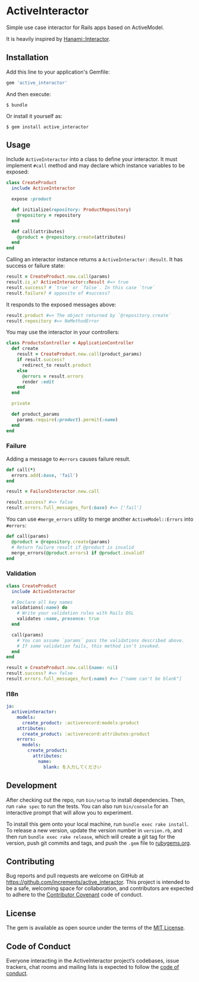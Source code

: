 # ActiveInteractor

Simple use case interactor for Rails apps based on ActiveModel.

It is heavily inspired by [Hanami::Interactor](http://hanamirb.org/guides/1.2/architecture/interactors/).

## Installation

Add this line to your application's Gemfile:

```ruby
gem 'active_interactor'
```

And then execute:

    $ bundle

Or install it yourself as:

    $ gem install active_interactor

## Usage

Include `ActiveInteractor` into a class to define your interactor. It must implement `#call` method
and may declare which instance variables to be exposed:

```rb
class CreateProduct
  include ActiveInteractor

  expose :product

  def initialize(repository: ProductRepository)
    @repository = repository
  end

  def call(attributes)
    @product = @repository.create(attributes)
  end
end
```

Calling an interactor instance returns a `ActiveInteractor::Result`. It has success or failure state:

```rb
result = CreateProduct.new.call(params)
result.is_a? ActiveInteractor::Result #=> true
result.success? # `true` or `false`. In this case `true`
result.failure? # opposite of #success?
```

It responds to the exposed messages above:

```rb
result.product #=> The object returned by `@repository.create`
result.repository #=> NeMethodError
```

You may use the interactor in your controllers:

```rb
class ProductsController < ApplicationController
  def create
    result = CreateProduct.new.call(product_params)
    if result.success?
      redirect_to result.product
    else
      @errors = result.errors
      render :edit
    end
  end

  private

  def product_params
    params.require(:product).permit(:name)
  end
end
```

### Failure

Adding a message to `#errors` causes failure result.

```rb
def call(*)
  errors.add(:base, 'fail')
end
```

```rb
result = FailureInteractor.new.call

result.success? #=> false
result.errors.full_messages_for(:base) #=> ['fail']
```

You can use `#merge_errors` utility to merge another `ActiveModel::Errors` into `#errors`:

```rb
def call(params)
  @product = @repository.create(params)
  # Return failure result if @product is invalid
  merge_errors(@product.errors) if @product.invalid?
end
```

### Validation

```rb
class CreateProduct
  include ActiveInteractor

  # Declare all key names
  validations(:name) do
    # Write your validation rules with Rails DSL    
    validates :name, presence: true
  end

  call(params)
    # You can assume `params` pass the validations described above.
    # If some validation fails, this method isn't invoked.
  end
end
```

```rb
result = CreateProduct.new.call(name: nil)
result.success? #=> false
result.errors.full_messages_for(:name) #=> ["name can't be blank"]
```

### I18n

```yaml
ja:
  activeinteractor:
    models:
      create_product: :activerecord:models:product
    attributes:
      create_product: :activerecord:attributes:product
    errors:
      models:
        create_product:
          attributes:
            name:
              blank: を入力してください
```

## Development

After checking out the repo, run `bin/setup` to install dependencies. Then, run `rake spec` to run the tests. You can also run `bin/console` for an interactive prompt that will allow you to experiment.

To install this gem onto your local machine, run `bundle exec rake install`. To release a new version, update the version number in `version.rb`, and then run `bundle exec rake release`, which will create a git tag for the version, push git commits and tags, and push the `.gem` file to [rubygems.org](https://rubygems.org).

## Contributing

Bug reports and pull requests are welcome on GitHub at https://github.com/increments/active_interactor. This project is intended to be a safe, welcoming space for collaboration, and contributors are expected to adhere to the [Contributor Covenant](http://contributor-covenant.org) code of conduct.

## License

The gem is available as open source under the terms of the [MIT License](https://opensource.org/licenses/MIT).

## Code of Conduct

Everyone interacting in the ActiveInteractor project’s codebases, issue trackers, chat rooms and mailing lists is expected to follow the [code of conduct](https://github.com/increments/active_interactor/blob/master/CODE_OF_CONDUCT.md).
